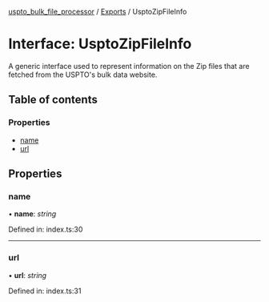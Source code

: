 [uspto_bulk_file_processor](../README.md) / [Exports](../modules.md) / UsptoZipFileInfo

# Interface: UsptoZipFileInfo

A generic interface used to represent information on the Zip files that are
fetched from the USPTO's bulk data website.

## Table of contents

### Properties

- [name](usptozipfileinfo.md#name)
- [url](usptozipfileinfo.md#url)

## Properties

### name

• **name**: *string*

Defined in: index.ts:30

___

### url

• **url**: *string*

Defined in: index.ts:31

